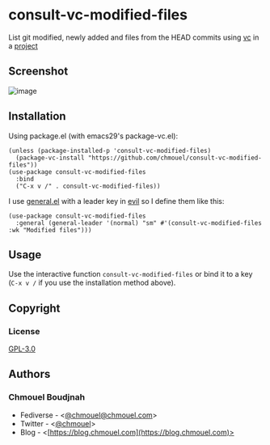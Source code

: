 # consult-vc-modified-files

List git modified, newly added and files from the HEAD commits using
[vc](https://github.com/emacs-mirror/emacs/blob/master/lisp/vc/vc.el) in a
[project](https://github.com/emacs-mirror/emacs/blob/master/lisp/progmodes/project.el)

## Screenshot

![image](https://github.com/chmouel/consult-vc-modified-files/assets/98980/00272a25-a0b1-4b90-b4a8-21807ead914e)

## Installation

Using package.el (with emacs29's package-vc.el):

```elisp
(unless (package-installed-p 'consult-vc-modified-files)
  (package-vc-install "https://github.com/chmouel/consult-vc-modified-files"))
(use-package consult-vc-modified-files
  :bind
  ("C-x v /" . consult-vc-modified-files))
```

I use [general.el](https://github.com/noctuid/general.el) with a leader key in [evil](https://evil.readthedocs.io/en/latest/overview.html#) so I define them like this:


```elisp
(use-package consult-vc-modified-files
  :general (general-leader '(normal) "sm" #'(consult-vc-modified-files :wk "Modified files")))
```

## Usage

Use the interactive function `consult-vc-modified-files` or bind it to a key
(`C-x v /` if you use the installation method above).

## Copyright

### License

[GPL-3.0](./LICENSE)

## Authors

### Chmouel Boudjnah

- Fediverse - <[@chmouel@chmouel.com](https://fosstodon.org/@chmouel)>
- Twitter - <[@chmouel](https://twitter.com/chmouel)>
- Blog - <[https://blog.chmouel.com](https://blog.chmouel.com)>
